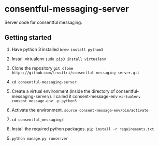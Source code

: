 # consentful-messaging-server
Server code for consentful messaging.

## Getting started
1) Have python 3 installed
`brew install python3`

2) Install virtualenv
`sudo pip3 install virtualenv`

3) Clone the repository
`git clone https://github.com/trusttri/consentful-messaging-server.git`

4) `cd consentful-messaging-server`

5) Create a virtual environment (inside the directory of consentful-messaging-server/). I called it consent-message-env
`virtualenv consent-message-env -p python3`

6) Activate the environment. 
`source consent-message-env/bin/activate`

7) `cd consentful_messaging/`

8) Install the required python packages. `pip install -r requirements.txt`

9) `python manage.py runserver`
